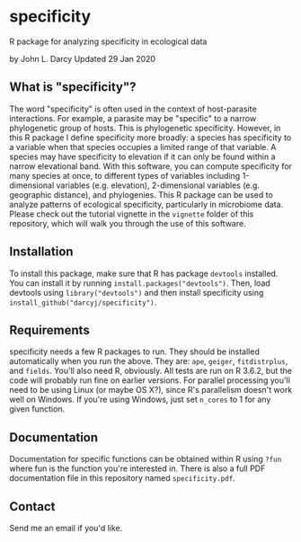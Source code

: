 # specificity
R package for analyzing specificity in ecological data

by John L. Darcy
Updated 29 Jan 2020

## What is "specificity"?
The word "specificity" is often used in the context of host-parasite interactions. For example, a parasite may be "specific" to a narrow phylogenetic group of hosts. This is phylogenetic specificity. However, in this R package I define specificity more broadly: a species has specificity to a variable when that species occupies a limited range of that variable. A species may have specificity to elevation if it can only be found within a narrow elevational band. With this software, you can compute specificity for many species at once, to different types of variables including 1-dimensional variables (e.g. elevation), 2-dimensional variables (e.g. geographic distance), and phylogenies. This R package can be used to analyze patterns of ecological specificity, particularly in microbiome data. Please check out the tutorial vignette in the `vignette` folder of this repository, which will walk you through the use of this software. 

## Installation
To install this package, make sure that R has package `devtools` installed. You can install it by running `install.packages("devtools")`. Then, load devtools using `library("devtools")` and then install specificity using `install_github("darcyj/specificity")`. 

## Requirements
specificity needs a few R packages to run. They should be installed automatically when you run the above. They are: `ape`, `geiger`, `fitdistrplus`, and `fields`. You'll also need R, obviously. All tests are run on R 3.6.2, but the code will probably run fine on earlier versions. For parallel processing you'll need to be using Linux (or maybe OS X?), since R's parallelism doesn't work well on Windows. If you're using Windows, just set `n_cores` to 1 for any given function. 

## Documentation
Documentation for specific functions can be obtained within R using `?fun` where fun is the function you're interested in. There is also a full PDF documentation file in this repository named `specificity.pdf`. 

## Contact
Send me an email if you'd like.